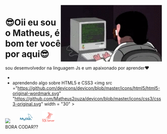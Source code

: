 <img src = "200w.gif" width = "325px" align = "right">

# 😎Oii eu sou o Matheus, é bom ter você por aqui😎
sou desemvolvedor na linguagem Js e um apaixonado por aprender❤️

- 
- aprendendo algo sobre HTML5 e CSS3 <img src ="https://github.com/devicons/devicon/blob/master/icons/html5/html5-original-wordmark.svg" "https://github.com/Matheus2ouza/devicon/blob/master/icons/css3/css3-original.svg" width = "30" >

<div>
  <img src = "https://github.com/Matheus2ouza/devicon/blob/master/icons/javascript/javascript-original.svg" width = "40">&nbsp;&nbsp;&nbsp;&nbsp;&nbsp;&nbsp;&nbsp;
  <img src = "https://github.com/devicons/devicon/blob/1119b9f84c0290e0f0b38982099a2bd027a48bf1/icons/mysql/mysql-plain-wordmark.svg" width = "40">&nbsp;&nbsp;&nbsp;&nbsp;&nbsp;&nbsp;&nbsp;
  <img src = "https://github.com/devicons/devicon/blob/master/icons/microsoftsqlserver/microsoftsqlserver-plain-wordmark.svg" width = "40">&nbsp;&nbsp;&nbsp;&nbsp;&nbsp;&nbsp;&nbsp;
<div>
BORA CODAR??



